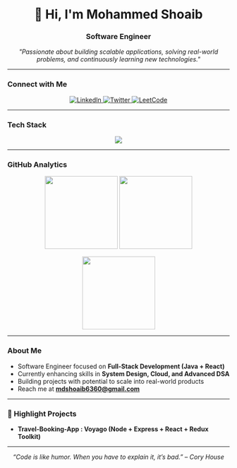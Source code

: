 <h1 align="center">👋 Hi, I'm Mohammed Shoaib</h1>
<h3 align="center">Software Engineer</h3>

<p align="center">
  <em>"Passionate about building scalable applications, solving real-world problems, and continuously learning new technologies."</em>
</p>

---

###  Connect with Me  
<p align="center">
  <a href="https://linkedin.com/in/mohammed-shoaib-396ba5265" target="_blank">
    <img src="https://img.shields.io/badge/LinkedIn-0A66C2?style=flat&logo=linkedin&logoColor=white" alt="LinkedIn"/>
  </a>
  <a href="https://twitter.com/mohd_shoaib10" target="_blank">
    <img src="https://img.shields.io/badge/Twitter-1DA1F2?style=flat&logo=twitter&logoColor=white" alt="Twitter"/>
  </a>
  <a href="https://leetcode.com/mdshoaib6360" target="_blank">
    <img src="https://img.shields.io/badge/LeetCode-FFA116?style=flat&logo=leetcode&logoColor=black" alt="LeetCode"/>
  </a>
</p>

---

###  Tech Stack
<p align="center">
  <img src="https://skillicons.dev/icons?i=java,spring,js,ts,react,redux,mysql,mongodb,redis,tailwind,firebase" />
</p>

---

###  GitHub Analytics  
<p align="center">
  <img src="https://github-readme-stats.vercel.app/api?username=mdshoaib9900&show_icons=true&theme=github_dark&hide_border=true" height="165" />
  <img src="https://github-readme-stats.vercel.app/api/top-langs/?username=mdshoaib9900&layout=compact&theme=github_dark&hide_border=true" height="165" />
</p>

<p align="center">
  <img src="https://github-readme-streak-stats.herokuapp.com?user=mdshoaib9900&theme=github-dark-blue&hide_border=true" height="165" />
</p>

---

###  About Me
- Software Engineer focused on **Full-Stack Development (Java + React)**  
- Currently enhancing skills in **System Design, Cloud, and Advanced DSA**  
- Building projects with potential to scale into real-world products  
- Reach me at **mdshoaib6360@gmail.com**

---

### 📌 Highlight Projects
-  **Travel-Booking-App : Voyago (Node + Express + React + Redux Toolkit)**

---

<p align="center">
  <em>“Code is like humor. When you have to explain it, it’s bad.” – Cory House</em>
</p>
